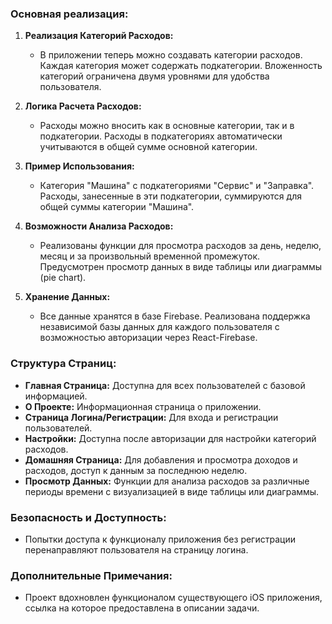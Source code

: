 ### Основная реализация:

1. **Реализация Категорий Расходов:**

   - В приложении теперь можно создавать категории расходов. Каждая категория может содержать подкатегории. Вложенность категорий ограничена двумя уровнями для удобства пользователя.

2. **Логика Расчета Расходов:**

   - Расходы можно вносить как в основные категории, так и в подкатегории. Расходы в подкатегориях автоматически учитываются в общей сумме основной категории.

3. **Пример Использования:**

   - Категория "Машина" с подкатегориями "Сервис" и "Заправка". Расходы, занесенные в эти подкатегории, суммируются для общей суммы категории "Машина".

4. **Возможности Анализа Расходов:**

   - Реализованы функции для просмотра расходов за день, неделю, месяц и за произвольный временной промежуток. Предусмотрен просмотр данных в виде таблицы или диаграммы (pie chart).

5. **Хранение Данных:**
   - Все данные хранятся в базе Firebase. Реализована поддержка независимой базы данных для каждого пользователя с возможностью авторизации через React-Firebase.

### Структура Страниц:

- **Главная Страница:** Доступна для всех пользователей с базовой информацией.
- **О Проекте:** Информационная страница о приложении.
- **Страница Логина/Регистрации:** Для входа и регистрации пользователей.
- **Настройки:** Доступна после авторизации для настройки категорий расходов.
- **Домашняя Страница:** Для добавления и просмотра доходов и расходов, доступ к данным за последнюю неделю.
- **Просмотр Данных:** Функции для анализа расходов за различные периоды времени с визуализацией в виде таблицы или диаграммы.

### Безопасность и Доступность:

- Попытки доступа к функционалу приложения без регистрации перенаправляют пользователя на страницу логина.

### Дополнительные Примечания:

- Проект вдохновлен функционалом существующего iOS приложения, ссылка на которое предоставлена в описании задачи.
